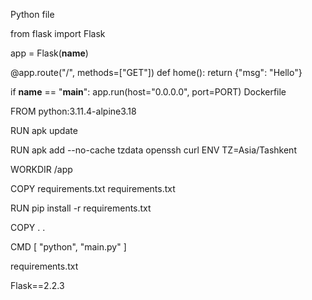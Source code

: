 Python file

from flask import Flask

app = Flask(__name__)


@app.route("/", methods=["GET"])
def home():
    return {"msg": "Hello"}


if __name__ == "__main__":
    app.run(host="0.0.0.0", port=PORT)
Dockerfile

FROM python:3.11.4-alpine3.18

RUN apk update

RUN apk add --no-cache tzdata openssh curl
ENV TZ=Asia/Tashkent

WORKDIR /app

COPY requirements.txt requirements.txt

RUN pip install -r requirements.txt

COPY . .

CMD [ "python", "main.py" ]

requirements.txt

Flask==2.2.3
